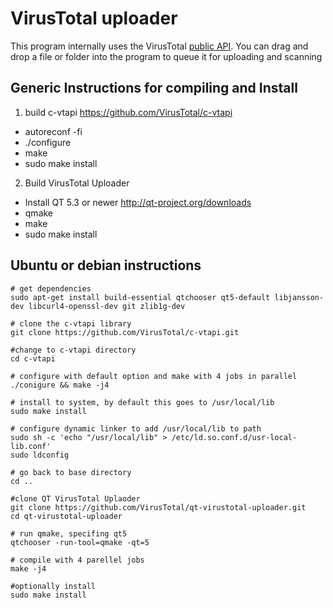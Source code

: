 # VirusTotal uploader
This program internally uses the VirusTotal [public API](https://www.virustotal.com/documentation/public-api/). You can drag and drop a file or folder into the program to queue it for uploading and scanning


## Generic Instructions for compiling and Install

1. build c-vtapi https://github.com/VirusTotal/c-vtapi
 *  autoreconf -fi
 * ./configure
 *  make
 *  sudo make install

2. Build VirusTotal Uploader
 *  Install QT 5.3 or newer http://qt-project.org/downloads
 *  qmake
 *  make
 *  sudo make install



## Ubuntu or debian instructions

```
# get dependencies
sudo apt-get install build-essential qtchooser qt5-default libjansson-dev libcurl4-openssl-dev git zlib1g-dev

# clone the c-vtapi library
git clone https://github.com/VirusTotal/c-vtapi.git

#change to c-vtapi directory
cd c-vtapi

# configure with default option and make with 4 jobs in parallel
./conigure && make -j4

# install to system, by default this goes to /usr/local/lib
sudo make install 

# configure dynamic linker to add /usr/local/lib to path
sudo sh -c 'echo "/usr/local/lib" > /etc/ld.so.conf.d/usr-local-lib.conf'
sudo ldconfig

# go back to base directory
cd ..

#clone QT VirusTotal Uplaoder
git clone https://github.com/VirusTotal/qt-virustotal-uploader.git
cd qt-virustotal-uploader

# run qmake, specifing qt5 
qtchooser -run-tool=qmake -qt=5

# compile with 4 parellel jobs
make -j4

#optionally install 
sudo make install

```
